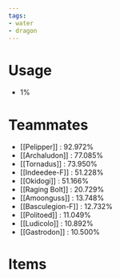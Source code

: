 ```yaml
---
tags:
- water
- dragon
---
```

# Usage
- 1%
# Teammates
- [[Pelipper]] : 92.972%
- [[Archaludon]] : 77.085%
- [[Tornadus]] : 73.950%
- [[Indeedee-F]] : 51.228%
- [[Okidogi]] : 51.166%
- [[Raging Bolt]] : 20.729%
- [[Amoonguss]] : 13.748%
- [[Basculegion-F]] : 12.732%
- [[Politoed]] : 11.049%
- [[Ludicolo]] : 10.892%
- [[Gastrodon]] : 10.500%
# Items